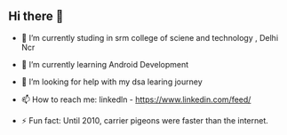 ## Hi there 👋




- 🔭 I’m currently studing in srm college of sciene and technology , Delhi Ncr

- 🌱 I’m currently learning Android Development 


- 🤔 I’m looking for help with my dsa learing journey 

- 📫 How to reach me: linkedln - https://www.linkedin.com/feed/

- ⚡ Fun fact: Until 2010, carrier pigeons were faster than the internet.


